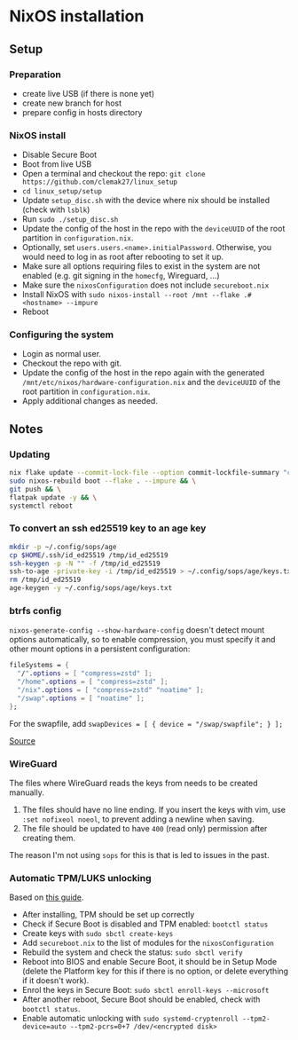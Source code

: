 # NixOS installation

## Setup

### Preparation

- create live USB (if there is none yet)
- create new branch for host
- prepare config in hosts directory

### NixOS install

- Disable Secure Boot
- Boot from live USB
- Open a terminal and checkout the repo:
  `git clone https://github.com/clemak27/linux_setup`
- `cd linux_setup/setup`
- Update `setup_disc.sh` with the device where nix should be installed (check
  with `lsblk`)
- Run `sudo ./setup_disc.sh`
- Update the config of the host in the repo with the `deviceUUID` of the root
  partition in `configuration.nix`.
- Optionally, set `users.users.<name>.initialPassword`. Otherwise, you would
  need to log in as root after rebooting to set it up.
- Make sure all options requiring files to exist in the system are not enabled
  (e.g. git signing in the `homecfg`, Wireguard, ...)
- Make sure the `nixosConfiguration` does not include `secureboot.nix`
- Install NixOS with
  `sudo nixos-install --root /mnt --flake .#<hostname> --impure`
- Reboot

### Configuring the system

- Login as normal user.
- Checkout the repo with git.
- Update the config of the host in the repo again with the generated
  `/mnt/etc/nixos/hardware-configuration.nix` and the `deviceUUID` of the root
  partition in `configuration.nix`.
- Apply additional changes as needed.

## Notes

### Updating

```sh
nix flake update --commit-lock-file --option commit-lockfile-summary "chore(flake): update flake.lock" && \
sudo nixos-rebuild boot --flake . --impure && \
git push && \
flatpak update -y && \
systemctl reboot
```

### To convert an ssh ed25519 key to an age key

```sh
mkdir -p ~/.config/sops/age
cp $HOME/.ssh/id_ed25519 /tmp/id_ed25519
ssh-keygen -p -N "" -f /tmp/id_ed25519
ssh-to-age -private-key -i /tmp/id_ed25519 > ~/.config/sops/age/keys.txt
rm /tmp/id_ed25519
age-keygen -y ~/.config/sops/age/keys.txt
```

### btrfs config

`nixos-generate-config --show-hardware-config` doesn't detect mount options
automatically, so to enable compression, you must specify it and other mount
options in a persistent configuration:

```nix
fileSystems = {
  "/".options = [ "compress=zstd" ];
  "/home".options = [ "compress=zstd" ];
  "/nix".options = [ "compress=zstd" "noatime" ];
  "/swap".options = [ "noatime" ];
};
```

For the swapfile, add `swapDevices = [ { device = "/swap/swapfile"; } ];`

[Source](https://nixos.wiki/wiki/Btrfs)

### WireGuard

The files where WireGuard reads the keys from needs to be created manually.

1. The files should have no line ending. If you insert the keys with vim, use
   `:set nofixeol noeol`, to prevent adding a newline when saving.
2. The file should be updated to have `400` (read only) permission after
   creating them.

The reason I'm not using `sops` for this is that is led to issues in the past.

### Automatic TPM/LUKS unlocking

Based on
[this guide](https://github.com/nix-community/lanzaboote/blob/master/docs/QUICK_START.md).

- After installing, TPM should be set up correctly
- Check if Secure Boot is disabled and TPM enabled: `bootctl status`
- Create keys with `sudo sbctl create-keys`
- Add `secureboot.nix` to the list of modules for the `nixosConfiguration`
- Rebuild the system and check the status: `sudo sbctl verify`
- Reboot into BIOS and enable Secure Boot, it should be in Setup Mode (delete
  the Platform key for this if there is no option, or delete everything if it
  doesn't work).
- Enrol the keys in Secure Boot: `sudo sbctl enroll-keys --microsoft`
- After another reboot, Secure Boot should be enabled, check with
  `bootctl status`.
- Enable automatic unlocking with
  `sudo systemd-cryptenroll --tpm2-device=auto --tpm2-pcrs=0+7 /dev/<encrypted disk>`
